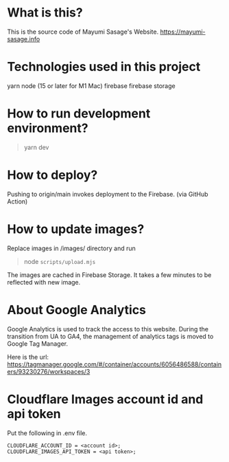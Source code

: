 # What is this?

This is the source code of Mayumi Sasage's Website. https://mayumi-sasage.info

# Technologies used in this project

yarn
node (15 or later for M1 Mac)
firebase
firebase storage

# How to run development environment?

> yarn dev

# How to deploy?

Pushing to origin/main invokes deployment to the Firebase. (via GitHub Action)

# How to update images?

Replace images in /images/ directory and run

> node `scripts/upload.mjs`

The images are cached in Firebase Storage. It takes a few minutes to be reflected with new image.

# About Google Analytics

Google Analytics is used to track the access to this website. During the transition from UA to GA4, the management of analytics tags is moved to Google Tag Manager.

Here is the url: https://tagmanager.google.com/#/container/accounts/6056486588/containers/93230276/workspaces/3

# Cloudflare Images account id and api token


Put the following in .env file.

```
CLOUDFLARE_ACCOUNT_ID = <account id>;
CLOUDFLARE_IMAGES_API_TOKEN = <api token>;
```
